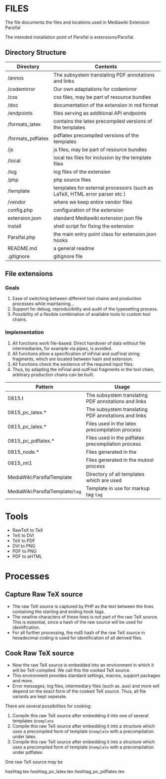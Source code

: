 # FILES

The file documents the files and locations used in Mediawiki Extension Parsifal

The intended installation point of Parsifal is extensions/Parsifal.


## Directory Structure

| Directory         |  Contents |
| -----------       | ----------- |
| /annos            |  The subsystem translating PDF annotations and links |
| /codemirror       |  Our own adaptations for codemirror |
| /css              |  css files, may be part of resource bundles      |
| /doc              |  documentation of the extension in md format       |
| /endpoints        |  files serving as additional API endpoints  |
| /formats_latex    |  contains the latex precompiled versions of the templates  |
| /formats_pdflatex   | pdflatex precompiled versions of the templates  |
| /js               |  js  files, may be part of resource bundles | 
| /local            |  local tex files for inclusion by the template files|
| /log              |  log files of the extension |
| /php              |  php source files |
| /template         |  templates for external processors (such as LaTeX, HTML error parser etc ) |
| /vendor           |  where we keep entire vendor files |
| config.php        |  configuration of the extension |
| extension.json    |  standard Mediawiki extension json file |
| install           |  shell script for fixing the extension |
| Parsifal.php      |  the main entry point class for extension.json hooks|
| README.md         |  a general readme |
| .gitignore        |  gitignore file |
 

## File extensions

### Goals

1. Ease of switching between different tool chains and production processes while maintaining... 
1. Support for debug, reproducibility and audit of the typesetting process.
1. Possibility of a flexible combination of available tools to custom tool chains.

### Implementation

1. All functions work file-based. Direct handover of data without file intermediaries, for example via pipes, is avoided.
1. All functions allow a specification of inFinal and outFinal string fragments, which are located between hash and extension.
2. All functions check the existence of the required input files.
3. Thus, by adapting the inFinal and outFinal fragments in the tool chain, arbitrary production chains can be built.


| Pattern              |  Usage |
| -----------          | ----------- |
| 0815.t             |  The subsystem translating PDF annotations and links |
| 0815_pc_latex.*      |  The subsystem translating PDF annotations and links |
| 0815_pc_latex.*      | Files used in the latex precompilation process |
| 0815_pc_pdflatex.*   | Files used in the pdflatex precompilation process |
| 0815_node.*          | Files generated in the  |
| 0815_mt1                    | Files generated in the mutool process  |
| MediaWiki:ParsifalTemplate  | Directory of all templates which are used  |
| MediaWiki:ParsifalTemplate/`tag`  | Template in use for markup tag `tag`  |

# Tools

* RawTeX to TeX
* TeX to DVI
* TeX to PDF
* DVI to PNG 
* PDF to PNG 
* PDF to aHTML 

 

# Processes

## Capture Raw TeX source

* The raw TeX source is captured by PHP as the text between the lines containing the starting and ending hook tags. 
* The newline characters of these lines is not part of the raw TeX source. This is essential, since a hash of the raw source will be used for identification.
* For all further processing, the md5 hash of the raw TeX source in hexadecimal coding is used for identification of all derived files.

## Cook Raw TeX source

* Now the raw TeX source is embedded into an environment in which it will be TeX-compiled. We call this the cooked TeX source.
* This environment provides standard settings, macros, support packages and more.
* Error messages, log files, intermediary files (such as .aux) and more will depend on the exact form of the cooked TeX source.
 Thus, all file variants are kept seperate.

There are several possibilities for cooking:
1. Compile this raw TeX source after embedding it into one of several templates `$template`
2. Compile this raw TeX source after embedding it into a structure which uses a precompiled form of template `$template` with a precompilation
 under latex.
3. Compile this raw TeX source after embedding it into a structure which uses a precompiled form of template `$template` with a precompilation
  under pdflatex. 

One raw TeX source may be 

$hash$tag.tex 
$hash$tag_pc_latex.tex
$hash$tag_pc_pdflatex.tex


























